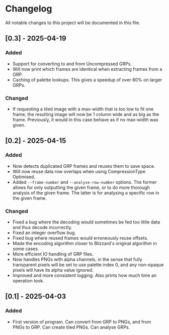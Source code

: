 # Changelog

All notable changes to this project will be documented in this file.


## [0.3] - 2025-04-19

### Added
- Support for converting to and from Uncompressed GRPs.
- Will now print which frames are identical when extracting frames from a GRP.
- Caching of palette lookups. This gives a speedup of over 80% on larger GRPs.

### Changed
- If requesting a tiled image with a max-width that is too low to fit one frame, the resulting image will now be 1 column wide and as big as the frame. Previously, it would in this case behave as if no max-width was given.



## [0.2] - 2025-04-15

### Added
- Now detects duplicated GRP frames and reuses them to save space.
- Will now reuse data row overlaps when using CompressionType Optimised.
- Added `--frame-number` and `--analyse-row-number` options. The former allows for only outputting the given frame, or to do more thorough analysis of the given frame. The latter is for analysing a specific row in the given frame.

### Changed
- Fixed a bug where the decoding would sometimes be fed too little data and thus decode incorrectly.
- Fixed an integer overflow bug.
- Fixed bug where reused frames would erroneously reuse offsets.
- Made the encoding algorithm closer to Blizzard's original algorithm in some cases.
- More efficient IO handling of GRP files.
- Now handles PNGs with alpha channels, in the sense that fully transparent pixels will be set to use palette index 0, and any non-opaque pixels will have its alpha value ignored.
- Improved and more consistent logging. Also prints how much time an operation took.



## [0.1] - 2025-04-03

### Added
- First version of program. Can convert from GRP to PNGs, and from PNGs to GRP. Can create tiled PNGs. Can analyse GRPs.
